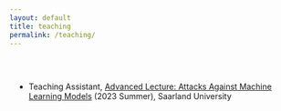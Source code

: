 ```yaml
---
layout: default
title: teaching
permalink: /teaching/
---
```


<h1 id="invited-talks"></h1>

<ul style="margin: 60px 10px 0">
<li>Teaching Assistant, <a href="https://cms.cispa.saarland/amlm2023/">Advanced Lecture: Attacks Against Machine Learning Models</a> (2023 Summer), Saarland University</li>
</ul>  

